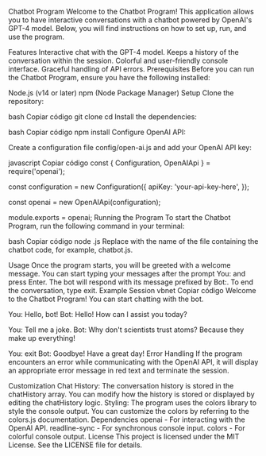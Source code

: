 Chatbot Program
Welcome to the Chatbot Program! This application allows you to have interactive conversations with a chatbot powered by OpenAI's GPT-4 model. Below, you will find instructions on how to set up, run, and use the program.

Features
Interactive chat with the GPT-4 model.
Keeps a history of the conversation within the session.
Colorful and user-friendly console interface.
Graceful handling of API errors.
Prerequisites
Before you can run the Chatbot Program, ensure you have the following installed:

Node.js (v14 or later)
npm (Node Package Manager)
Setup
Clone the repository:

bash
Copiar código
git clone <repository-url>
cd <repository-directory>
Install the dependencies:

bash
Copiar código
npm install
Configure OpenAI API:

Create a configuration file config/open-ai.js and add your OpenAI API key:

javascript
Copiar código
const { Configuration, OpenAIApi } = require('openai');

const configuration = new Configuration({
  apiKey: 'your-api-key-here',
});

const openai = new OpenAIApi(configuration);

module.exports = openai;
Running the Program
To start the Chatbot Program, run the following command in your terminal:

bash
Copiar código
node <script-name>.js
Replace <script-name> with the name of the file containing the chatbot code, for example, chatbot.js.

Usage
Once the program starts, you will be greeted with a welcome message.
You can start typing your messages after the prompt You: and press Enter.
The bot will respond with its message prefixed by Bot:.
To end the conversation, type exit.
Example Session
vbnet
Copiar código
Welcome to the Chatbot Program!
You can start chatting with the bot.

You: Hello, bot!
Bot: Hello! How can I assist you today?

You: Tell me a joke.
Bot: Why don't scientists trust atoms? Because they make up everything!

You: exit
Bot: Goodbye! Have a great day!
Error Handling
If the program encounters an error while communicating with the OpenAI API, it will display an appropriate error message in red text and terminate the session.

Customization
Chat History: The conversation history is stored in the chatHistory array. You can modify how the history is stored or displayed by editing the chatHistory logic.
Styling: The program uses the colors library to style the console output. You can customize the colors by referring to the colors.js documentation.
Dependencies
openai - For interacting with the OpenAI API.
readline-sync - For synchronous console input.
colors - For colorful console output.
License
This project is licensed under the MIT License. See the LICENSE file for details.